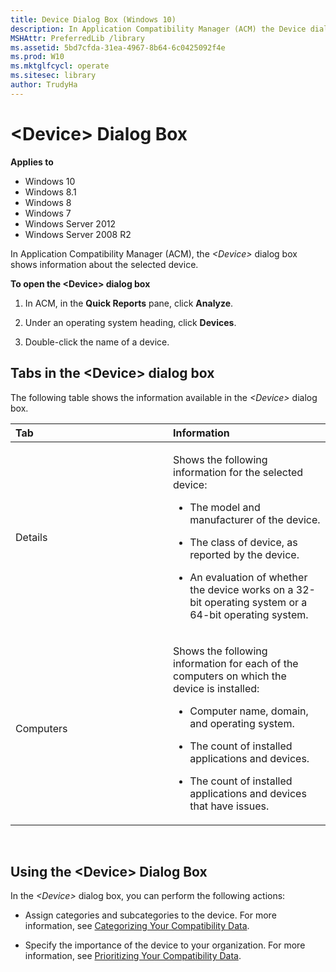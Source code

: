 ```yaml
---
title: Device Dialog Box (Windows 10)
description: In Application Compatibility Manager (ACM) the Device dialog box shows information about the selected device.
MSHAttr: PreferredLib /library
ms.assetid: 5bd7cfda-31ea-4967-8b64-6c0425092f4e
ms.prod: W10
ms.mktglfcycl: operate
ms.sitesec: library
author: TrudyHa
---
```


# &lt;Device&gt; Dialog Box


**Applies to**

-   Windows 10
-   Windows 8.1
-   Windows 8
-   Windows 7
-   Windows Server 2012
-   Windows Server 2008 R2

In Application Compatibility Manager (ACM), the *&lt;Device&gt;* dialog box shows information about the selected device.

**To open the &lt;Device&gt; dialog box**

1.  In ACM, in the **Quick Reports** pane, click **Analyze**.

2.  Under an operating system heading, click **Devices**.

3.  Double-click the name of a device.

## <a href="" id="tabs-in-the--device--dialog-box"></a>Tabs in the &lt;Device&gt; dialog box


The following table shows the information available in the *&lt;Device&gt;* dialog box.

<table>
<colgroup>
<col width="50%" />
<col width="50%" />
</colgroup>
<thead>
<tr class="header">
<th align="left">Tab</th>
<th align="left">Information</th>
</tr>
</thead>
<tbody>
<tr class="odd">
<td align="left"><p>Details</p></td>
<td align="left"><p>Shows the following information for the selected device:</p>
<ul>
<li><p>The model and manufacturer of the device.</p></li>
<li><p>The class of device, as reported by the device.</p></li>
<li><p>An evaluation of whether the device works on a 32-bit operating system or a 64-bit operating system.</p></li>
</ul></td>
</tr>
<tr class="even">
<td align="left"><p>Computers</p></td>
<td align="left"><p>Shows the following information for each of the computers on which the device is installed:</p>
<ul>
<li><p>Computer name, domain, and operating system.</p></li>
<li><p>The count of installed applications and devices.</p></li>
<li><p>The count of installed applications and devices that have issues.</p></li>
</ul></td>
</tr>
</tbody>
</table>

 

## <a href="" id="using-the--device--dialog-box"></a>Using the &lt;Device&gt; Dialog Box


In the *&lt;Device&gt;* dialog box, you can perform the following actions:

-   Assign categories and subcategories to the device. For more information, see [Categorizing Your Compatibility Data](categorizing-your-compatibility-data.md).

-   Specify the importance of the device to your organization. For more information, see [Prioritizing Your Compatibility Data](prioritizing-your-compatibility-data.md).

 

 





